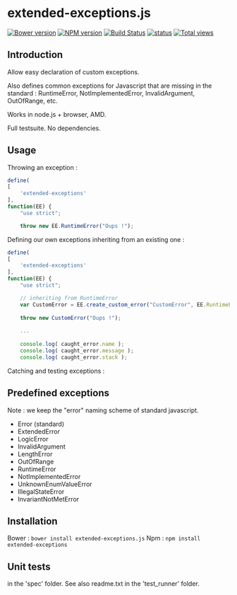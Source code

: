 extended-exceptions.js
======================

[![Bower version](https://badge.fury.io/bo/extended-exceptions.js.png)](http://badge.fury.io/bo/extended-exceptions.js) [![NPM version](https://badge.fury.io/js/extended-exceptions.png)](http://badge.fury.io/js/extended-exceptions) [![Build Status](https://travis-ci.org/Offirmo/extended-exceptions.js.png?branch=master)](https://travis-ci.org/Offirmo/extended-exceptions.js) [![status](https://sourcegraph.com/api/repos/github.com/Offirmo/extended-exceptions.js/badges/status.png)](https://sourcegraph.com/github.com/Offirmo/extended-exceptions.js) [![Total views](https://sourcegraph.com/api/repos/github.com/Offirmo/extended-exceptions.js/counters/views.png)](https://sourcegraph.com/github.com/Offirmo/extended-exceptions.js)

Introduction
------------

Allow easy declaration of custom exceptions.

Also defines common exceptions for Javascript that are missing in the standard : RuntimeError, NotImplementedError, InvalidArgument, OutOfRange, etc.

Works in node.js + browser, AMD.

Full testsuite. No dependencies.


Usage
-----

Throwing an exception :

```javascript
define(
[
	'extended-exceptions'
],
function(EE) {
	"use strict";

	throw new EE.RuntimeError("Oups !");
```

Defining our own exceptions inheriting from an existing one :

```javascript
define(
[
	'extended-exceptions'
],
function(EE) {
	"use strict";

	// inheriting from RuntimeError
	var CustomError = EE.create_custom_error("CustomError", EE.RuntimeError);
	
	throw new CustomError("Oups !");
	
	...
	
	console.log( caught_error.name );
	console.log( caught_error.message );
	console.log( caught_error.stack );
```

Catching and testing exceptions :



Predefined exceptions
---------------------

Note : we keep the "error" naming scheme of standard javascript.

 * Error (standard)
 *  ExtendedError
 *   LogicError
 *    InvalidArgument
 *    LengthError
 *    OutOfRange
 *   RuntimeError
 *    NotImplementedError
 *    UnknownEnumValueError
 *    IllegalStateError
 *    InvariantNotMetError

Installation
------------

Bower : `bower install extended-exceptions.js`
Npm : `npm install extended-exceptions`

Unit tests
----------

in the 'spec' folder. See also readme.txt in the 'test_runner' folder.
